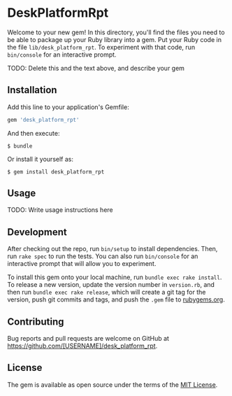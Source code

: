 # DeskPlatformRpt

Welcome to your new gem! In this directory, you'll find the files you need to be able to package up your Ruby library into a gem. Put your Ruby code in the file `lib/desk_platform_rpt`. To experiment with that code, run `bin/console` for an interactive prompt.

TODO: Delete this and the text above, and describe your gem

## Installation

Add this line to your application's Gemfile:

```ruby
gem 'desk_platform_rpt'
```

And then execute:

    $ bundle

Or install it yourself as:

    $ gem install desk_platform_rpt

## Usage

TODO: Write usage instructions here

## Development

After checking out the repo, run `bin/setup` to install dependencies. Then, run `rake spec` to run the tests. You can also run `bin/console` for an interactive prompt that will allow you to experiment.

To install this gem onto your local machine, run `bundle exec rake install`. To release a new version, update the version number in `version.rb`, and then run `bundle exec rake release`, which will create a git tag for the version, push git commits and tags, and push the `.gem` file to [rubygems.org](https://rubygems.org).

## Contributing

Bug reports and pull requests are welcome on GitHub at https://github.com/[USERNAME]/desk_platform_rpt.


## License

The gem is available as open source under the terms of the [MIT License](http://opensource.org/licenses/MIT).

